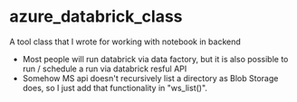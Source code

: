 # azure_databrick_class
A tool class that I wrote for working with notebook in backend
  - Most people will run databrick via data factory, but it is also possible to run / schedule a run via databrick resful API
  - Somehow MS api doesn't recursively list a directory as Blob Storage does, so I just add that functionality in "ws_list()".
